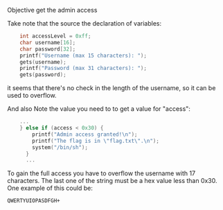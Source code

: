Objective get the admin access

Take note that the source the declaration of variables:

```C
    int accessLevel = 0xff;                           
    char username[16];                                
    char password[32];                                
    printf("Username (max 15 characters): ");         
    gets(username);                                   
    printf("Password (max 31 characters): ");         
    gets(password);                                   
```

it seems that there's no check in the length of the username, so it can be used to overflow.

And also Note the value you need to to get a value for "access": 

```C
    ...
    } else if (access < 0x30) {
        printf("Admin access granted!\n");
        printf("The flag is in \"flag.txt\".\n");
        system("/bin/sh");
      }
      ...  
```

To gain the full access you have to overflow the username with 17 characters. The last one of the string must be a hex value less than 0x30.
One example of this could be: 
```
QWERTYUIOPASDFGH+
```

